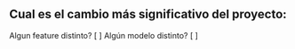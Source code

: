 ## Cual es el cambio más significativo del proyecto:

Algun feature distinto? [ ]
Algún modelo distinto? [ ]


